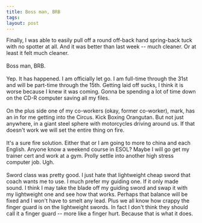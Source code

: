 ```yaml
---
title: Boss man, BRB
tags: 
layout: post
---
```

Finally, I was able to easily pull off a round off-back hand spring-back tuck with no spotter at all.  And it was better than last week -- much cleaner.  Or at least it felt much cleaner.  <br /><br />Boss man, BRB.<br /><br />Yep.  It has happened.  I am officially let go.  I am full-time through the 31st and will be part-time through the 15th.   Getting laid off sucks, I think it is worse because I knew it was coming.  Gonna be spending a lot of time down on the CD-R computer saving all my files.  <br /><br />On the plus side one of my co-workers (okay, former co-worker), mark, has an in for me getting into the Circus.  Kick Boxing Orangutan.  But not just anywhere, in a giant steel sphere with motorcycles driving around us.  If that doesn't work we will set the entire thing on fire.   <br /><br />It's a sure fire solution.  Either that or I am going to more to china and each English.  Anyone know a weekend course in ESOL?  Maybe I will go get my trainer cert and work at a gym.  Prolly settle into another high stress computer job.  Ugh.<br /><br />Sword class was pretty good.  I just hate that lightweight cheap sword that coach wants me to use.  I much prefer my guiding one.  If it only made sound.  I think I may take the blade off my guiding sword and swap it with my lightweight one and see how that works.  Perhaps that balance will be fixed and I won't have to smelt any lead.  Plus we all know how crappy the finger guard is on the lightweight swords.  In fact I don't think they should call it a finger guard -- more like a finger hurt.  Because that is what it does.
